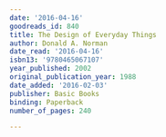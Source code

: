 ```yaml
---
date: '2016-04-16'
goodreads_id: 840
title: The Design of Everyday Things
author: Donald A. Norman
date_read: '2016-04-16'
isbn13: '9780465067107'
year_published: 2002
original_publication_year: 1988
date_added: '2016-02-03'
publisher: Basic Books
binding: Paperback
number_of_pages: 240

---
```

